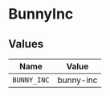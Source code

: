 # BunnyInc


## Values

| Name        | Value       |
| ----------- | ----------- |
| `BUNNY_INC` | bunny-inc   |